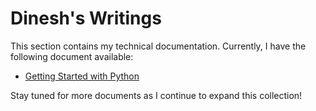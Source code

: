 # Dinesh's Writings
This section contains my technical documentation. Currently, I have the following document available:

- [Getting Started with Python](doc1/Getting_Started_with_Python.md)

Stay tuned for more documents as I continue to expand this collection!
